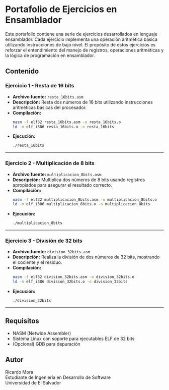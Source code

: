 # Portafolio de Ejercicios en Ensamblador

Este portafolio contiene una serie de ejercicios desarrollados en lenguaje ensamblador. Cada ejercicio implementa una operación aritmética básica utilizando instrucciones de bajo nivel. El propósito de estos ejercicios es reforzar el entendimiento del manejo de registros, operaciones aritméticas y la lógica de programación en ensamblador.

## Contenido

### Ejercicio 1 - Resta de 16 bits
- **Archivo fuente:** `resta_16bits.asm`
- **Descripción:** Resta dos números de 16 bits utilizando instrucciones aritméticas básicas del procesador.
- **Compilación:**
  ```bash
  nasm -f elf32 resta_16bits.asm -o resta_16bits.o
  ld -m elf_i386 resta_16bits.o -o resta_16bits
  ```
- **Ejecución:**
  ```bash
  ./resta_16bits
  ```

---

### Ejercicio 2 - Multiplicación de 8 bits
- **Archivo fuente:** `multiplicacion_8bits.asm`
- **Descripción:** Multiplica dos números de 8 bits usando registros apropiados para asegurar el resultado correcto.
- **Compilación:**
  ```bash
  nasm -f elf32 multiplicacion_8bits.asm -o multiplicacion_8bits.o
  ld -m elf_i386 multiplicacion_8bits.o -o multiplicacion_8bits
  ```
- **Ejecución:**
  ```bash
  ./multiplicacion_8bits
  ```

---

### Ejercicio 3 - División de 32 bits
- **Archivo fuente:** `division_32bits.asm`
- **Descripción:** Realiza la división de dos números de 32 bits, mostrando el cociente y el residuo.
- **Compilación:**
  ```bash
  nasm -f elf32 division_32bits.asm -o division_32bits.o
  ld -m elf_i386 division_32bits.o -o division_32bits
  ```
- **Ejecución:**
  ```bash
  ./division_32bits
  ```

---

## Requisitos

- NASM (Netwide Assembler)
- Sistema Linux con soporte para ejecutables ELF de 32 bits
- (Opcional) GDB para depuración

## Autor

Ricardo Mora  
Estudiante de Ingeniería en Desarrollo de Software  
Universidad de El Salvador
